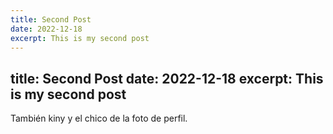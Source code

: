 ```yaml
---
title: Second Post
date: 2022-12-18
excerpt: This is my second post
---
```


## title: Second Post date: 2022-12-18 excerpt: This is my second post

También kiny y el chico de la foto de perfil.
